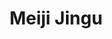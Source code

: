---
image_path: /static/photography/J-01.jpg
title: Meiji Jingu
caption: Meiji Jingu was the very first Japanese shrine I visited; it was in quiet, vibrantly green park despite being right next to the lively Harajuku
order: 4
---